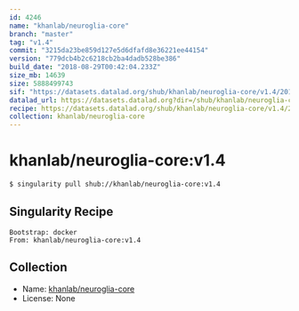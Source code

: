 ```yaml
---
id: 4246
name: "khanlab/neuroglia-core"
branch: "master"
tag: "v1.4"
commit: "3215da23be859d127e5d6dfafd8e36221ee44154"
version: "779dcb4b2c6218cb2ba4dadb528be386"
build_date: "2018-08-29T00:42:04.233Z"
size_mb: 14639
size: 5888499743
sif: "https://datasets.datalad.org/shub/khanlab/neuroglia-core/v1.4/2018-08-29-3215da23-779dcb4b/779dcb4b2c6218cb2ba4dadb528be386.simg"
datalad_url: https://datasets.datalad.org?dir=/shub/khanlab/neuroglia-core/v1.4/2018-08-29-3215da23-779dcb4b/
recipe: https://datasets.datalad.org/shub/khanlab/neuroglia-core/v1.4/2018-08-29-3215da23-779dcb4b/Singularity
collection: khanlab/neuroglia-core
---
```


# khanlab/neuroglia-core:v1.4

```bash
$ singularity pull shub://khanlab/neuroglia-core:v1.4
```

## Singularity Recipe

```singularity
Bootstrap: docker
From: khanlab/neuroglia-core:v1.4
```

## Collection

 - Name: [khanlab/neuroglia-core](https://github.com/khanlab/neuroglia-core)
 - License: None

